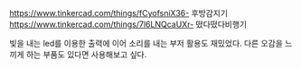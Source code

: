https://www.tinkercad.com/things/fCyofsniX36-
후방감지기
https://www.tinkercad.com/things/7l6LNQcaUXr-
떴다떴다비행기

빛을 내는 led를 이용한 출력에 이어 소리를 내는 부저 활용도 재밌었다. 다른 오감을 느끼게 하는 부품도 있다면 사용해보고 싶다.

